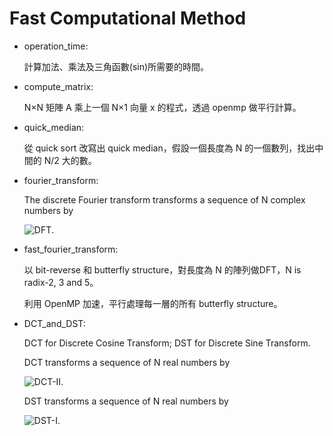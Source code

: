 ﻿# Fast Computational Method

- operation_time:

    計算加法、乘法及三角函數(sin)所需要的時間。
    
- compute_matrix:

    N×N 矩陣 A 乘上一個 N×1 向量 x 的程式，透過 openmp 做平行計算。
    
- quick_median:

    從 quick sort 改寫出 quick median，假設一個長度為 N 的一個數列，找出中間的 N/2 大的數。
    
- fourier_transform:

    The discrete Fourier transform transforms a sequence of N complex numbers by
    
    ![DFT].
    
    [DFT]:https://wikimedia.org/api/rest_v1/media/math/render/svg/1af0a78dc50bbf118ab6bd4c4dcc3c4ff8502223
    
- fast_fourier_transform:

    以 bit-reverse 和 butterfly structure，對長度為 N 的陣列做DFT，N is radix-2, 3 and 5。
    
    利用 OpenMP 加速，平行處理每一層的所有 butterfly structure。
    
- DCT_and_DST:

    DCT for Discrete Cosine Transform; DST for Discrete Sine Transform.
    
    DCT transforms a sequence of N real numbers by
    
    ![DCT-II].
    
    DST transforms a sequence of N real numbers by
    
    ![DST-I].
    
    [DCT-II]:https://wikimedia.org/api/rest_v1/media/math/render/svg/dce6d60796ea026a5a7564418d130effde90d9cf
    [DST-I]:https://wikimedia.org/api/rest_v1/media/math/render/svg/ebbaf9d8750d87d0c1565cc7d4953c99d6eaf57e
    
    
